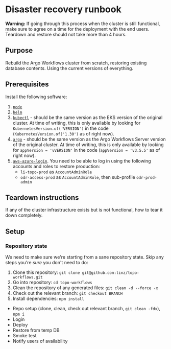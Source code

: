 # Disaster recovery runbook

**Warning:** If going through this process when the cluster is still functional, make sure to agree on a time for the deployment with the end users. Teardown and restore should not take more than 4 hours.

## Purpose

Rebuild the Argo Workflows cluster from scratch, restoring existing database contents. Using the current versions of everything.

## Prerequisites

Install the following software:

1. [`node`](https://nodejs.org/)
2. [`helm`](https://helm.sh/docs/intro/install/)
3. [`kubectl`](https://kubernetes.io/docs/tasks/tools/install-kubectl-linux/) - should be the same version as the EKS version of the original cluster. At time of writing, this is only available by looking for `KubernetesVersion.of('VERSION')` in the code (`KubernetesVersion.of('1.30')` as of right now).
4. [`argo`](https://github.com/argoproj/argo-workflows/releases/) - should be the same version as the Argo Workflows Server version of the original cluster. At time of writing, this is only available by looking for `appVersion = 'vVERSION'` in the code (`appVersion = 'v3.5.5'` as of right now).
5. [`aws-azure-login`](https://toitutewhenua.atlassian.net/wiki/spaces/GEOD/pages/86418747/Login+to+AWS+Service+Accounts+via+Azure+in+Command+Line). You need to be able to log in using the following accounts and roles to restore production:
   - `li-topo-prod` as `AccountAdminRole`
   - `odr-access-prod` as `AccountAdminRole`, then sub-profile `odr-prod-admin`

## Teardown instructions

If any of the cluster infrastructure exists but is not functional, how to tear it down completely.

## Setup

### Repository state

We need to make sure we're starting from a sane repository state. Skip any steps you're _sure_ you don't need to do:

1. Clone this repository: `git clone git@github.com:linz/topo-workflows.git`
2. Go into repository: `cd topo-workflows`
3. Clean the repository of any generated files: `git clean -d --force -x`
4. Check out the relevant branch: `git checkout BRANCH`
5. Install dependencies: `npm install`

- Repo setup (clone, clean, check out relevant branch, `git clean -fdx`), `npm i`
- Login
- Deploy
- Restore from temp DB
- Smoke test
- Notify users of availability
